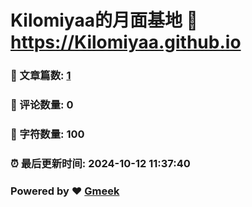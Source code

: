 # Kilomiyaa的月面基地 :link: https://Kilomiyaa.github.io 
### :page_facing_up: 文章篇数: [1](https://Kilomiyaa.github.io/tag.html) 
### :speech_balloon: 评论数量: 0 
### :hibiscus: 字符数量: 100 
### :alarm_clock: 最后更新时间: 2024-10-12 11:37:40 
### Powered by :heart: [Gmeek](https://github.com/Meekdai/Gmeek)
